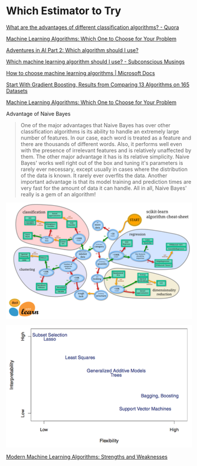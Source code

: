 # Which Estimator to Try

[What are the advantages of different classification algorithms? - Quora](https://www.quora.com/What-are-the-advantages-of-different-classification-algorithms)

[Machine Learning Algorithms: Which One to Choose for Your Problem](https://blog.statsbot.co/machine-learning-algorithms-183cc73197c)

[Adventures in AI Part 2: Which algorithm should I use?](https://fizzylogic.nl/2017/07/21/adventures-in-ai-part-2-which-algorithm-should-i-use/)

[Which machine learning algorithm should I use? - Subconscious Musings](https://blogs.sas.com/content/subconsciousmusings/2017/04/12/machine-learning-algorithm-use/)

[How to choose machine learning algorithms \| Microsoft Docs](https://docs.microsoft.com/en-us/azure/machine-learning/studio/algorithm-choice)

[Start With Gradient Boosting, Results from Comparing 13 Algorithms on 165 Datasets](https://machinelearningmastery.com/start-with-gradient-boosting/)

[Machine Learning Algorithms: Which One to Choose for Your Problem](https://blog.statsbot.co/machine-learning-algorithms-183cc73197c)

Advantage of Naive Bayes

> One of the major advantages that Naive Bayes has over other classification algorithms is its ability to handle an extremely large number of features. In our case, each word is treated as a feature and there are thousands of different words. Also, it performs well even with the presence of irrelevant features and is relatively unaffected by them. The other major advantage it has is its relative simplicity. Naive Bayes' works well right out of the box and tuning it's parameters is rarely ever necessary, except usually in cases where the distribution of the data is known. It rarely ever overfits the data. Another important advantage is that its model training and prediction times are very fast for the amount of data it can handle. All in all, Naive Bayes' really is a gem of an algorithm!

![](../.gitbook/assets/image%20%2813%29.png)

![](../.gitbook/assets/image%20%285%29.png)

[Modern Machine Learning Algorithms: Strengths and Weaknesses](https://elitedatascience.com/machine-learning-algorithms)

